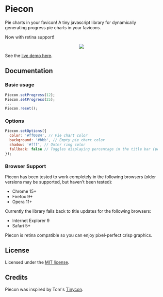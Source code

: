 # Piecon

Pie charts in your favicon! A tiny javascript library for dynamically generating progress pie charts in your favicons.

Now with retina support!

<p align="center"><img src="https://github.com/lipka/piecon/blob/master/example/screenshot.png?raw=true"></p>

See the [live demo here](http://lipka.github.io/piecon/).

## Documentation

### Basic usage

```javascript
Piecon.setProgress(12);
Piecon.setProgress(25);
...
Piecon.reset();
```

### Options

```javascript
Piecon.setOptions({
  color: '#ff0084', // Pie chart color
  background: '#bbb', // Empty pie chart color
  shadow: '#fff', // Outer ring color
  fallback: false // Toggles displaying percentage in the title bar (possible values - true, false, 'force')
});
```

### Browser Support

Piecon has been tested to work completely in the following browsers (older versions may be supported, but haven't been tested):

* Chrome 15+
* Firefox 9+
* Opera 11+

Currently the library falls back to title updates for the following browsers:

* Internet Explorer 9
* Safari 5+

Piecon is retina compatible so you can enjoy pixel-perfect crisp graphics.

## License

Licensed under the [MIT license](http://en.wikipedia.org/wiki/MIT_License).

## Credits

Piecon was inspired by Tom's [Tinycon](https://github.com/tommoor/tinycon).

